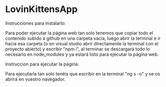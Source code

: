 # LovinKittensApp

Instrucciones para instalarlo:

Para poder ejecutar la página web tan solo tenemos que copiar todo el contenido subido a github en una carpeta vacía, luego abrir la terminal e ir hacia esa carpeta (o en visual studio abrir directamente la terminal con el proyecto abierto) y escribir "npm i", al terminar se descargará todo lo necesario en node_modules y ya estará listo para ejecutar la página web.

Instruccion para ejecutar la página:

Para ejecutarla tan solo tenéis que escribir en la terminal "ng s -o" y se os abrirá en vuestro navegador.
